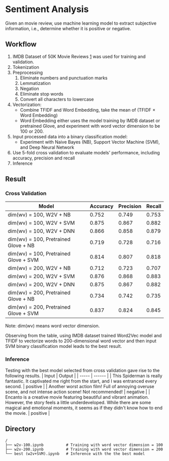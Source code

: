 # Sentiment Analysis
Given an movie review, use machine learning model to extract subjective information, i.e., determine whether it is positive or negative.

## Workflow
1. IMDB Dataset of 50K Movie Reviews [1](https://www.kaggle.com/datasets/lakshmi25npathi/imdb-dataset-of-50k-movie-reviews) was used for training and validation.
2. Tokenization
3. Preprocessing
    1. Eliminate numbers and punctuation marks
    2. Lemmatization
    3. Negation
    4. Eliminate stop words
    5. Convert all characters to lowercase
4. Vectorization: 
    - Combine TFIDF and Word Embedding, take the mean of (TFIDF × Word Embedding)
    - Word Embedding either uses the model training by IMDB dataset or pretrained Glove, and experiment with word vector dimension to be 100 or 200.
5. Input processed data into a binary classification model: 
    - Experiment with Naive Bayes (NB), Support Vector Machine (SVM), and Deep Neural Network
6. Use 5-fold cross validation to evaluate models' performance, including accuracy, precision and recall
7. Inference


## Result
### Cross Validation
|          Model                        | Accuracy | Precision | Recall |
| ------------------------------------- | -------- | --------- | ------ |
| dim(wv) = 100, W2V + NB               |   0.752  |   0.749   |  0.753 |
| dim(wv) = 100, W2V + SVM              |   0.875  |   0.867   |  0.882 |
| dim(wv) = 100, W2V + DNN              |   0.866  |   0.858   |  0.879 |
| dim(wv) = 100, Pretrained Glove + NB  |   0.719  |   0.728   |  0.716 |
| dim(wv) = 100, Pretrained Glove + SVM |   0.814  |   0.807   |  0.818 |
| dim(wv) = 200, W2V + NB               |   0.712  |   0.723   |  0.707 |
| dim(wv) = 200, W2V + SVM              |   0.876  |   0.868   |  0.883 |
| dim(wv) = 200, W2V + DNN              |   0.875  |   0.867   |  0.882 |
| dim(wv) = 200, Pretrained Glove + NB  |   0.734  |   0.742   |  0.735 |
| dim(wv) = 200, Pretrained Glove + SVM |   0.837  |   0.824   |  0.845 |
Note: dim(wv) means word vector dimension.

Observing from the table, using IMDB dataset trained Word2Vec model and TFIDF to vectorize words to 200-dimensional word vector and then input SVM binary classification model leads to the best result.

### Inference
Testing with the best model selected from cross validation gave rise to the following results. 
| Input | Output |
| ----- | ------ | 
| This Spiderman is really fantastic. It captivated me right from the start, and I was entranced every second. | positive |
| Another worst action film! Full of annoying overuse scene, and not intense action scene! Not recommended! | negative |
| Encanto is a creative movie featuring beautiful and vibrant animation. However, the story feels a little underdeveloped. While there are some magical and emotional moments, it seems as if they didn't know how to end the movie. | positive |


## Directory
```
/
├── w2v-100.ipynb          # Training with word vector dimension = 100
├── w2v-200.ipynb          # Training with word vector dimension = 200
└── best (w2v+SVM).ipynb   # Inference with the the best model
```